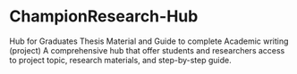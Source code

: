 # ChampionResearch-Hub
Hub for Graduates Thesis Material and Guide to complete Academic writing (project)
A comprehensive hub that offer students and researchers access to project topic, research materials, and step-by-step guide.
